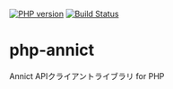 [![PHP version](https://badge.fury.io/ph/nukosuke%2Fannict.svg)](https://badge.fury.io/ph/nukosuke%2Fannict)
[![Build Status](https://travis-ci.org/nukosuke/php-annict.svg?branch=master)](https://travis-ci.org/nukosuke/php-annict)

# php-annict
Annict APIクライアントライブラリ for PHP
